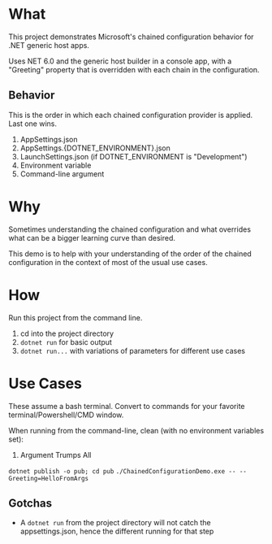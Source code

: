 # What

This project demonstrates Microsoft's chained configuration behavior for .NET generic host apps.

Uses NET 6.0 and the generic host builder in a console app, with a "Greeting" property that is overridden with each chain in the configuration.

## Behavior

This is the order in which each chained configuration provider is applied.  Last one wins.

1. AppSettings.json
1. AppSettings.{DOTNET_ENVIRONMENT}.json
1. LaunchSettings.json (if DOTNET_ENVIRONMENT is "Development")
1. Environment variable
1. Command-line argument

# Why

Sometimes understanding the chained configuration and what overrides what can be a bigger learning curve than desired.

This demo is to help with your understanding of the order of the chained configuration in the context of most of the usual use cases.

# How

Run this project from the command line.

1. cd into the project directory
2. `dotnet run` for basic output
3. `dotnet run...` with variations of parameters for different use cases

# Use Cases

These assume a bash terminal.  Convert to commands for your favorite terminal/Powershell/CMD window.

When running from the command-line, clean (with no environment variables set):

1. Argument Trumps All

`dotnet publish -o pub; cd pub`
`./ChainedConfigurationDemo.exe -- --Greeting=HelloFromArgs`


## Gotchas

- A `dotnet run` from the project directory will not catch the appsettings.json, hence the different running for that step







